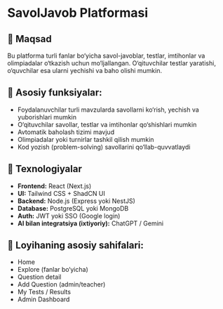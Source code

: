 # SavolJavob Platformasi

## 🎯 Maqsad

Bu platforma turli fanlar bo‘yicha savol-javoblar, testlar, imtihonlar va olimpiadalar o‘tkazish uchun mo‘ljallangan. O‘qituvchilar testlar yaratishi, o‘quvchilar esa ularni yechishi va baho olishi mumkin.

## 🧩 Asosiy funksiyalar:

- Foydalanuvchilar turli mavzularda savollarni ko‘rish, yechish va yuborishlari mumkin
- O‘qituvchilar savollar, testlar va imtihonlar qo‘shishlari mumkin
- Avtomatik baholash tizimi mavjud
- Olimpiadalar yoki turnirlar tashkil qilish mumkin
- Kod yozish (problem-solving) savollarini qo‘llab-quvvatlaydi

## 🧪 Texnologiyalar

- **Frontend:** React (Next.js)
- **UI:** Tailwind CSS + ShadCN UI
- **Backend:** Node.js (Express yoki NestJS)
- **Database:** PostgreSQL yoki MongoDB
- **Auth:** JWT yoki SSO (Google login)
- **AI bilan integratsiya (ixtiyoriy):** ChatGPT / Gemini

## 📁 Loyihaning asosiy sahifalari:

- Home
- Explore (fanlar bo‘yicha)
- Question detail
- Add Question (admin/teacher)
- My Tests / Results
- Admin Dashboard

